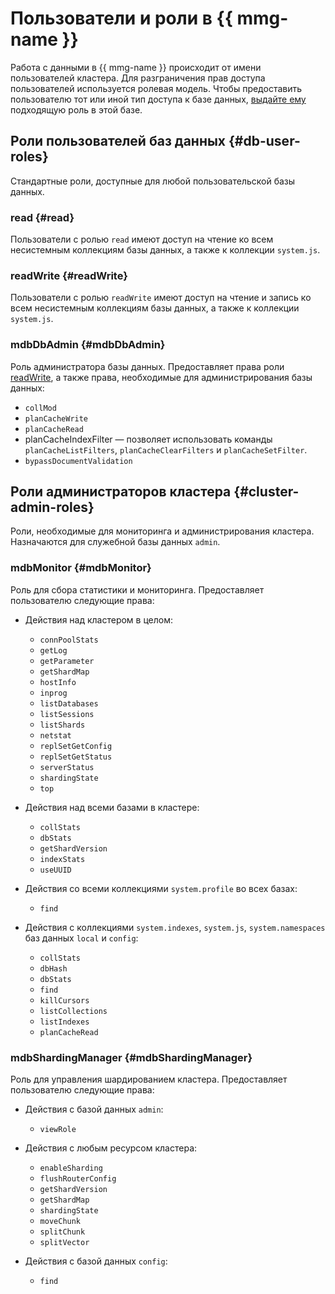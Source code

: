 # Пользователи и роли в {{ mmg-name }}

Работа с данными в {{ mmg-name }} происходит от имени пользователей кластера. Для разграничения прав доступа пользователей используется ролевая модель. Чтобы предоставить пользователю тот или иной тип доступа к базе данных, [выдайте ему](../operations/cluster-users.md) подходящую роль в этой базе.

## Роли пользователей баз данных {#db-user-roles}

Стандартные роли, доступные для любой пользовательской базы данных.

### read {#read}

Пользователи с ролью `read` имеют доступ на чтение ко всем несистемным коллекциям базы данных, а также к коллекции `system.js`. 

### readWrite {#readWrite}

Пользователи с ролью `readWrite` имеют доступ на чтение и запись ко всем несистемным коллекциям базы данных, а также к коллекции `system.js`. 

### mdbDbAdmin {#mdbDbAdmin}

Роль администратора базы данных. Предоставляет права роли [readWrite](#readWrite), а также права, необходимые для администрирования базы данных:

  * `collMod`
  * `planCacheWrite`
  * `planCacheRead`
  * planCacheIndexFilter — позволяет использовать команды `planCacheListFilters`, `planCacheClearFilters` и `planCacheSetFilter`.
  * `bypassDocumentValidation`

## Роли администраторов кластера {#cluster-admin-roles}

Роли, необходимые для мониторинга и администрирования кластера. Назначаются для служебной базы данных `admin`.

### mdbMonitor {#mdbMonitor}

Роль для сбора статистики и мониторинга. Предоставляет пользователю следующие права:

* Действия над кластером в целом:

  * `connPoolStats`
  * `getLog`
  * `getParameter`
  * `getShardMap`
  * `hostInfo`
  * `inprog`
  * `listDatabases`
  * `listSessions`
  * `listShards`
  * `netstat`
  * `replSetGetConfig`
  * `replSetGetStatus`
  * `serverStatus`
  * `shardingState`
  * `top`

* Действия над всеми базами в кластере:

  * `collStats`
  * `dbStats`
  * `getShardVersion`
  * `indexStats`
  * `useUUID`

* Действия со всеми коллекциями `system.profile` во всех базах:

  * `find`

* Действия с коллекциями `system.indexes`, `system.js`, `system.namespaces` баз данных `local` и `config`:

  * `collStats`
  * `dbHash`
  * `dbStats`
  * `find`
  * `killCursors`
  * `listCollections`
  * `listIndexes`
  * `planCacheRead`

### mdbShardingManager {#mdbShardingManager}

Роль для управления шардированием кластера. Предоставляет пользователю следующие права:

* Действия с базой данных `admin`:

  * `viewRole`

* Действия с любым ресурсом кластера:

  * `enableSharding`
  * `flushRouterConfig`
  * `getShardVersion`
  * `getShardMap`
  * `shardingState`
  * `moveChunk`
  * `splitChunk`
  * `splitVector`

* Действия с базой данных `config`:

  * `find`
